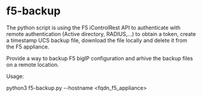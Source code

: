 # f5-backup

The python script is using the F5 iControlRest API to authenticate with remote authentication (Active directory, RADIUS,...) to obtain a token, create a timestamp UCS backup file, download the file locally and delete it from the F5 appliance.

Provide a way to backup F5 bigIP configuration and arhive the backup files on a remote location.

Usage:

python3 f5-backup.py --hostname <fqdn_f5_appliance>
